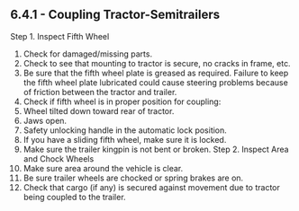 ## 6.4.1 - Coupling Tractor-Semitrailers
Step 1. Inspect Fifth Wheel
1. Check for damaged/missing parts.
2. Check to see that mounting to tractor is secure, no cracks in frame, etc.
3. Be sure that the fifth wheel plate is greased as required. Failure to keep the fifth wheel plate lubricated could cause steering problems because of friction between the tractor and trailer.
4. Check if fifth wheel is in proper position for coupling:
5. Wheel tilted down toward rear of tractor.
6. Jaws open.
7. Safety unlocking handle in the automatic lock position.
8. If you have a sliding fifth wheel, make sure it is locked.
9. Make sure the trailer kingpin is not bent or broken.
Step 2. Inspect Area and Chock Wheels
1. Make sure area around the vehicle is clear.
2. Be sure trailer wheels are chocked or spring brakes are on.
3. Check that cargo (if any) is secured against movement due to tractor being coupled to the trailer.